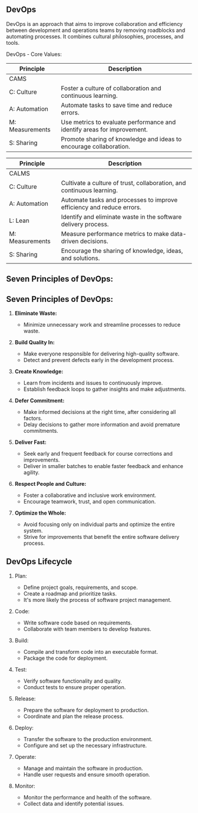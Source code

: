## DevOps

DevOps is an approach that aims to improve collaboration and efficiency between development and operations teams by removing roadblocks and automating processes. It combines cultural philosophies, processes, and tools.

DevOps - Core Values:

| Principle  | Description                                              |
|------------|----------------------------------------------------------|
| CAMS       |                                                        |
| C: Culture | Foster a culture of collaboration and continuous learning. |
| A: Automation | Automate tasks to save time and reduce errors.              |
| M: Measurements | Use metrics to evaluate performance and identify areas for improvement. |
| S: Sharing | Promote sharing of knowledge and ideas to encourage collaboration. |

| Principle  | Description                                              |
|------------|----------------------------------------------------------|
| CALMS      |                                                        |
| C: Culture | Cultivate a culture of trust, collaboration, and continuous learning. |
| A: Automation | Automate tasks and processes to improve efficiency and reduce errors. |
| L: Lean | Identify and eliminate waste in the software delivery process. |
| M: Measurements | Measure performance metrics to make data-driven decisions. |
| S: Sharing | Encourage the sharing of knowledge, ideas, and solutions. |


## Seven Principles of DevOps:

## Seven Principles of DevOps:

1. **Eliminate Waste:**
   - Minimize unnecessary work and streamline processes to reduce waste.

2. **Build Quality In:**
   - Make everyone responsible for delivering high-quality software.
   - Detect and prevent defects early in the development process.

3. **Create Knowledge:**
   - Learn from incidents and issues to continuously improve.
   - Establish feedback loops to gather insights and make adjustments.

4. **Defer Commitment:**
   - Make informed decisions at the right time, after considering all factors.
   - Delay decisions to gather more information and avoid premature commitments.

5. **Deliver Fast:**
   - Seek early and frequent feedback for course corrections and improvements.
   - Deliver in smaller batches to enable faster feedback and enhance agility.

6. **Respect People and Culture:**
   - Foster a collaborative and inclusive work environment.
   - Encourage teamwork, trust, and open communication.

7. **Optimize the Whole:**
   - Avoid focusing only on individual parts and optimize the entire system.
   - Strive for improvements that benefit the entire software delivery process.


## DevOps Lifecycle

1. Plan:
   - Define project goals, requirements, and scope.
   - Create a roadmap and prioritize tasks.
   - It's more likely the process of software project management.

2. Code:
   - Write software code based on requirements.
   - Collaborate with team members to develop features.

3. Build:
   - Compile and transform code into an executable format.
   - Package the code for deployment.

4. Test:
   - Verify software functionality and quality.
   - Conduct tests to ensure proper operation.

5. Release:
   - Prepare the software for deployment to production.
   - Coordinate and plan the release process.

6. Deploy:
   - Transfer the software to the production environment.
   - Configure and set up the necessary infrastructure.

7. Operate:
   - Manage and maintain the software in production.
   - Handle user requests and ensure smooth operation.

8. Monitor:
   - Monitor the performance and health of the software.
   - Collect data and identify potential issues.

